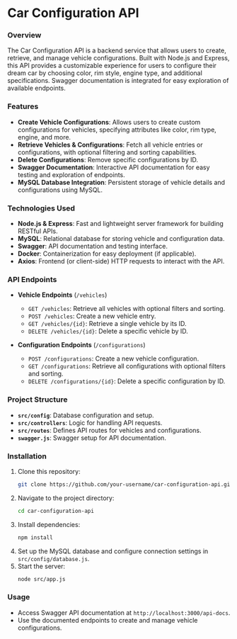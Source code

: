 # Car Configuration API

### Overview
The Car Configuration API is a backend service that allows users to create, retrieve, and manage vehicle configurations. Built with Node.js and Express, this API provides a customizable experience for users to configure their dream car by choosing color, rim style, engine type, and additional specifications. Swagger documentation is integrated for easy exploration of available endpoints.

### Features
- **Create Vehicle Configurations**: Allows users to create custom configurations for vehicles, specifying attributes like color, rim type, engine, and more.
- **Retrieve Vehicles & Configurations**: Fetch all vehicle entries or configurations, with optional filtering and sorting capabilities.
- **Delete Configurations**: Remove specific configurations by ID.
- **Swagger Documentation**: Interactive API documentation for easy testing and exploration of endpoints.
- **MySQL Database Integration**: Persistent storage of vehicle details and configurations using MySQL.

### Technologies Used
- **Node.js & Express**: Fast and lightweight server framework for building RESTful APIs.
- **MySQL**: Relational database for storing vehicle and configuration data.
- **Swagger**: API documentation and testing interface.
- **Docker**: Containerization for easy deployment (if applicable).
- **Axios**: Frontend (or client-side) HTTP requests to interact with the API.

### API Endpoints
- **Vehicle Endpoints** (`/vehicles`)
  - `GET /vehicles`: Retrieve all vehicles with optional filters and sorting.
  - `POST /vehicles`: Create a new vehicle entry.
  - `GET /vehicles/{id}`: Retrieve a single vehicle by its ID.
  - `DELETE /vehicles/{id}`: Delete a specific vehicle by ID.

- **Configuration Endpoints** (`/configurations`)
  - `POST /configurations`: Create a new vehicle configuration.
  - `GET /configurations`: Retrieve all configurations with optional filters and sorting.
  - `DELETE /configurations/{id}`: Delete a specific configuration by ID.

### Project Structure
- **`src/config`**: Database configuration and setup.
- **`src/controllers`**: Logic for handling API requests.
- **`src/routes`**: Defines API routes for vehicles and configurations.
- **`swagger.js`**: Swagger setup for API documentation.

### Installation
1. Clone this repository:
   ```bash
   git clone https://github.com/your-username/car-configuration-api.git
   ```
2. Navigate to the project directory:
   ```bash
   cd car-configuration-api
   ```
3. Install dependencies:
   ```bash
   npm install
   ```
4. Set up the MySQL database and configure connection settings in `src/config/database.js`.
5. Start the server:
   ```bash
   node src/app.js
   ```

### Usage
- Access Swagger API documentation at `http://localhost:3000/api-docs`.
- Use the documented endpoints to create and manage vehicle configurations.


